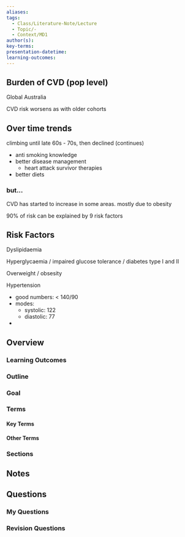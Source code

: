 ```yaml
---
aliases: 
tags:
  - Class/Literature-Note/Lecture
  - Topic/-
  - Context/MD1
author(s): 
key-terms: 
presentation-datetime: 
learning-outcomes:
---
```


## Burden of CVD (pop level)
Global
Australia

CVD risk worsens as with older cohorts

## Over time trends
climbing until late 60s - 70s, then declined (continues)
- anti smoking knowledge
- better disease management
	- heart attack survivor therapies
- better diets

### but...
CVD has started to increase in some areas. mostly due to obesity


90% of risk can be explained by 9 risk factors


## Risk Factors

Dyslipidaemia

Hyperglycaemia / impaired glucose tolerance / diabetes type I and II

Overweight / obsesity

Hypertension
- good numbers: < 140/90
- modes:
	- systolic: 122
	- diastolic: 77
- 




## Overview
### Learning Outcomes

### Outline

### Goal

### Terms
#### Key Terms

#### Other Terms

### Sections


## Notes


## Questions

### My Questions
### Revision Questions




